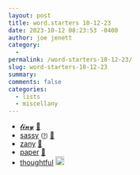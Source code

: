 ```yaml
---
layout: post
title: word.starters 10-12-23
date: 2023-10-12 08:23:53 -0400
author: joe jenett
category:
  - 
permalink: /word-starters-10-12-23/
slug: word-starters-10-12-23
summary: 
comments: false
categories:
  - lists
  - miscellany
---
```

<ul class="links">
	<li><a title="𝓽𝓲𝓷𝔂 𝓲𝓷𝓽𝓮𝓻𝓷𝓮𝓽𝓼" href="https://tiny-inter.net/">𝓽𝓲𝓷𝔂</a> <a href="https://pinboard.in/u:mikael">📌</a></li>
	<li><a title="nomnoml" href="https://nomnoml.com/">sassy</a> <small>(<a href="https://github.com/skanaar/nomnoml">?</a>)</small> <a href="https://pinboard.in/u:zero1infinity">📌</a></li>
	<li><a title="zany 🤪 easy, free &amp; configurable hosted favicons" href="https://zany.sh/">zany</a> <a href="https://pinboard.in/u:rona25">📌</a></li>
	<li><a title="Madison's Paper Templates - Printable Lined Paper And More" href="https://madisonpaper.com/">paper</a> <a href="https://pinboard.in/u:tdjones">📌</a></li>
	<li><a title="More Thoughtful Reading &amp; Writing on the Web - Tantek" href="https://tantek.com/2023/277/b1/thoughtful-reading-writing-web">thoughtful</a> <a class="normaltext" title="source" href="https://adactio.com/links/20535"><img src="https://iwebthings.joejenett.com/images/left-arrow.png" alt="" width="18"></a></li>
</ul>

<a href="https://brid.gy/publish/mastodon"></a>